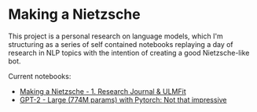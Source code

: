 # Making a Nietzsche

This project is a personal research on language models, which I'm structuring as a series of self contained notebooks replaying a day of research in NLP topics with the intention of creating a good Nietzsche-like bot.

Current notebooks:
* [Making a Nietzsche - 1. Research Journal & ULMFit](nbs/Making%20a%20Nietzsche%20-%201.%20Research%20Journal%20%26%20ULMFit.ipynb)
* [GPT-2 - Large (774M params) with Pytorch: Not that impressive](nbs/GPT2-Large%20-774M-%20with%20Pytorch%20-%20Not%20that%20impressive.ipynb)

